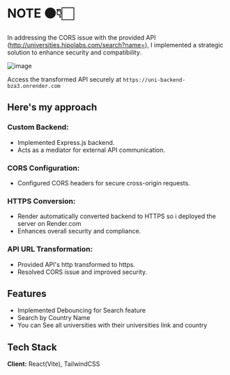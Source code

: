 # NOTE 🟠👇🏻

In addressing the CORS issue with the provided API (http://universities.hipolabs.com/search?name=), I implemented a strategic solution to enhance security and compatibility.

![image](https://github.com/MahendraBishnoi29/MahendraBishnoi29/assets/74294202/2c82c4ce-4aee-436a-977f-b7e44fa5cd1f)

Access the transformed API securely at `https://uni-backend-bza3.onrender.com`

## Here's my approach

### Custom Backend:

- Implemented Express.js backend.
- Acts as a mediator for external API communication.

### CORS Configuration:

- Configured CORS headers for secure cross-origin requests.

### HTTPS Conversion:

- Render automatically converted backend to HTTPS so i deployed the server on Render.com
- Enhances overall security and compliance.

### API URL Transformation:

- Provided API's http transformed to https.
- Resolved CORS issue and improved security.

## Features

- Implemented Debouncing for Search feature
- Search by Country Name
- You can See all universities with their universities link and country

## Tech Stack

**Client:** React(Vite), TailwindCSS
